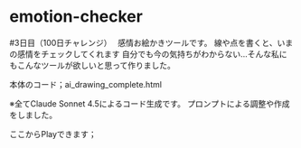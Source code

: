 # emotion-checker
#3日目（100日チャレンジ）　 感情お絵かきツールです。
線や点を書くと、いまの感情をチェックしてくれます
自分でも今の気持ちがわからない…そんな私にもこんなツールが欲しいと思って作りました。

本体のコード；ai_drawing_complete.html

※全てClaude Sonnet 4.5によるコード生成です。
プロンプトによる調整や作成をしました。

ここからPlayできます；

